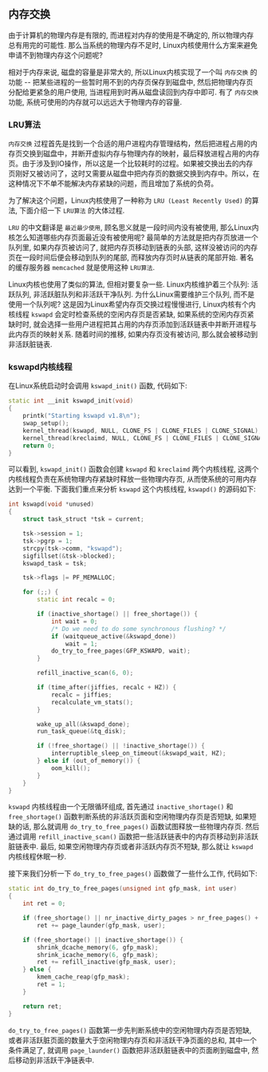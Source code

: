## 内存交换
由于计算机的物理内存是有限的, 而进程对内存的使用是不确定的, 所以物理内存总有用完的可能性. 那么当系统的物理内存不足时, Linux内核使用什么方案来避免申请不到物理内存这个问题呢?

相对于内存来说, 磁盘的容量是非常大的, 所以Linux内核实现了一个叫 `内存交换` 的功能 -- 把某些进程的一些暂时用不到的内存页保存到磁盘中, 然后把物理内存页分配给更紧急的用户使用, 当进程用到时再从磁盘读回到内存中即可. 有了 `内存交换` 功能, 系统可使用的内存就可以远远大于物理内存的容量.

### LRU算法
`内存交换` 过程首先是找到一个合适的用户进程内存管理结构，然后把进程占用的内存页交换到磁盘中，并断开虚拟内存与物理内存的映射，最后释放进程占用的内存页。由于涉及到IO操作，所以这是一个比较耗时的过程。如果被交换出去的内存页刚好又被访问了，这时又需要从磁盘中把内存页的数据交换到内存中。所以，在这种情况下不单不能解决内存紧缺的问题，而且增加了系统的负荷。

为了解决这个问题，Linux内核使用了一种称为 `LRU (Least Recently Used)` 的算法, 下面介绍一下 `LRU算法` 的大体过程.

`LRU` 的中文翻译是 `最近最少使用`, 顾名思义就是一段时间内没有被使用, 那么Linux内核怎么知道哪些内存页面最近没有被使用呢? 最简单的方法就是把内存页放进一个队列里, 如果内存页被访问了, 就把内存页移动到链表的头部, 这样没被访问的内存页在一段时间后便会移动到队列的尾部, 而释放内存页时从链表的尾部开始. 著名的缓存服务器 `memcached` 就是使用这种 `LRU算法`.

Linux内核也使用了类似的算法, 但相对要复杂一些. Linux内核维护着三个队列: 活跃队列, 非活跃脏队列和非活跃干净队列. 为什么Linux需要维护三个队列, 而不是使用一个队列呢? 这是因为Linux希望内存页交换过程慢慢进行, Linux内核有个内核线程 `kswapd` 会定时检查系统的空闲内存页是否紧缺, 如果系统的空闲内存页紧缺时时, 就会选择一些用户进程把其占用的内存页添加到活跃链表中并断开进程与此内存页的映射关系. 随着时间的推移, 如果内存页没有被访问, 那么就会被移动到非活跃脏链表. 

### kswapd内核线程
在Linux系统启动时会调用 `kswapd_init()` 函数, 代码如下:
```cpp
static int __init kswapd_init(void)
{
    printk("Starting kswapd v1.8\n");
    swap_setup();
    kernel_thread(kswapd, NULL, CLONE_FS | CLONE_FILES | CLONE_SIGNAL);
    kernel_thread(kreclaimd, NULL, CLONE_FS | CLONE_FILES | CLONE_SIGNAL);
    return 0;
}
```
可以看到, `kswapd_init()` 函数会创建 `kswapd` 和 `kreclaimd` 两个内核线程, 这两个内核线程负责在系统物理内存紧缺时释放一些物理内存页, 从而使系统的可用内存达到一个平衡. 下面我们重点来分析 `kswapd` 这个内核线程, `kswapd()` 的源码如下:
```cpp
int kswapd(void *unused)
{
    struct task_struct *tsk = current;

    tsk->session = 1;
    tsk->pgrp = 1;
    strcpy(tsk->comm, "kswapd");
    sigfillset(&tsk->blocked);
    kswapd_task = tsk;

    tsk->flags |= PF_MEMALLOC;

    for (;;) {
        static int recalc = 0;

        if (inactive_shortage() || free_shortage()) {
            int wait = 0;
            /* Do we need to do some synchronous flushing? */
            if (waitqueue_active(&kswapd_done))
                wait = 1;
            do_try_to_free_pages(GFP_KSWAPD, wait);
        }

        refill_inactive_scan(6, 0);

        if (time_after(jiffies, recalc + HZ)) {
            recalc = jiffies;
            recalculate_vm_stats();
        }

        wake_up_all(&kswapd_done);
        run_task_queue(&tq_disk);

        if (!free_shortage() || !inactive_shortage()) {
            interruptible_sleep_on_timeout(&kswapd_wait, HZ);
        } else if (out_of_memory()) {
            oom_kill();
        }
    }
}
```
`kswapd` 内核线程由一个无限循环组成, 首先通过 `inactive_shortage()` 和 `free_shortage()` 函数判断系统的非活跃页面和空闲物理内存页是否短缺, 如果短缺的话, 那么就调用 `do_try_to_free_pages()` 函数试图释放一些物理内存页. 然后通过调用 `refill_inactive_scan()` 函数把一些活跃链表中的内存页移动到非活跃脏链表中. 最后, 如果空闲物理内存页或者非活跃内存页不短缺, 那么就让 `kswapd` 内核线程休眠一秒.

接下来我们分析一下 `do_try_to_free_pages()` 函数做了一些什么工作, 代码如下:
```cpp
static int do_try_to_free_pages(unsigned int gfp_mask, int user)
{
    int ret = 0;

    if (free_shortage() || nr_inactive_dirty_pages > nr_free_pages() + nr_inactive_clean_pages())
        ret += page_launder(gfp_mask, user);

    if (free_shortage() || inactive_shortage()) {
        shrink_dcache_memory(6, gfp_mask);
        shrink_icache_memory(6, gfp_mask);
        ret += refill_inactive(gfp_mask, user);
    } else {
        kmem_cache_reap(gfp_mask);
        ret = 1;
    }

    return ret;
}
```
`do_try_to_free_pages()` 函数第一步先判断系统中的空闲物理内存页是否短缺, 或者非活跃脏页面的数量大于空闲物理内存页和非活跃干净页面的总和, 其中一个条件满足了, 就调用 `page_launder()` 函数把非活跃脏链表中的页面刷到磁盘中, 然后移动到非活跃干净链表中.
